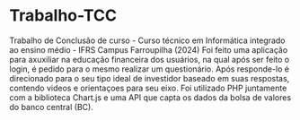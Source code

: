 # Trabalho-TCC
Trabalho de Conclusão de curso - Curso técnico em Informática integrado ao ensino médio - IFRS Campus Farroupilha (2024)
Foi feito uma aplicação para axuxiliar na educação financeira dos usuários, na qual após ser feito o login, é pedido para o mesmo realizar um questionário. Após responde-lo é direcionado para o seu tipo ideal de investidor baseado em suas respostas, contendo videos e orientaçoes para seu eixo. Foi utilizado PHP juntamente com a biblioteca Chart.js e uma API que capta os dados da bolsa de valores do banco central (BC).
